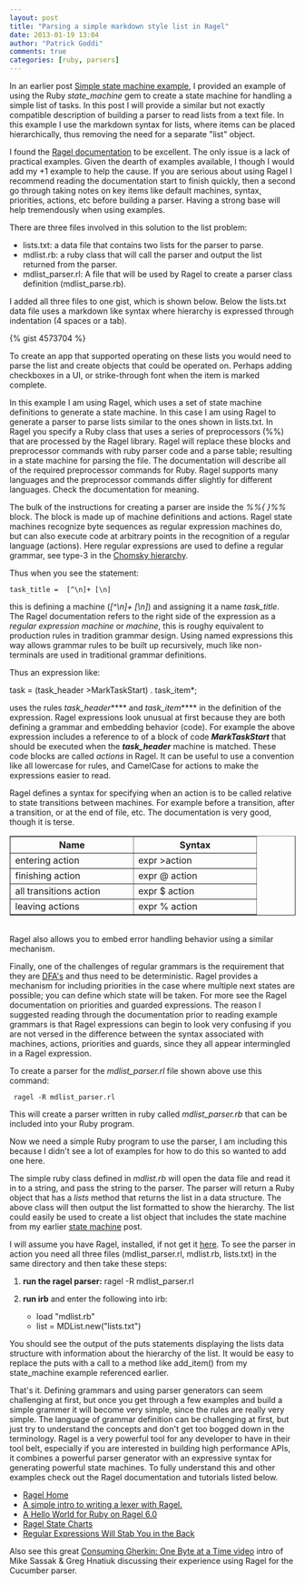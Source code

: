 ```yaml
---
layout: post
title: "Parsing a simple markdown style list in Ragel"
date: 2013-01-19 13:04
author: "Patrick Goddi"
comments: true
categories: [ruby, parsers]
---
```

In an earlier post [Simple state machine example](http://www.pragmaux.com/post/40689737812/simple-state-machine-example), I provided an example of using the Ruby _state_machine_ gem to create a state machine for handling a simple list of tasks. In this post I will provide a similar but not exactly compatible description of building a parser to read lists from a text file. In this example I use the markdown syntax for lists, where items can be placed hierarchically, thus removing the need for a separate "list" object. 

I found the [Ragel documentation](http://www.complang.org/ragel/ragel-guide-6.7.pdf) to be excellent. The only issue is a lack of practical examples. Given the dearth of examples available, I though I would add my +1 example to help the cause. If you are serious about using Ragel I recommend reading the documentation start to finish quickly, then a second go through taking notes on key items like default machines, syntax, priorities, actions, etc before building a parser. Having a strong base will help tremendously when using examples. 

There are three files involved in this solution to the list problem: 

* lists.txt: a data file that contains two lists for the parser to parse.
* mdlist.rb: a ruby class that will call the parser and output the list returned from the parser.
* mdlist_parser.rl: A file that will be used by Ragel to create a parser class definition (mdlist_parse.rb).

I added all three files to one gist, which is shown below. Below the lists.txt data file uses a markdown like syntax where hierarchy is expressed through indentation (4 spaces or a tab).

<!--more-->

{% gist 4573704 %}

To create an app that supported operating on these lists you would need to parse the list and create objects that could be operated on. Perhaps adding checkboxes in a UI, or strike-through font when the item is marked complete.

In this example I am using Ragel, which uses a set of state machine definitions to generate a state machine. In this case I am using Ragel to generate a parser to parse lists similar to the ones shown in lists.txt. In Ragel you specify a Ruby class that uses a series of preprocessors (%%) that are processed by the Ragel library.  Ragel will replace these blocks and preprocessor commands with ruby parser code and a parse table; resulting in a state machine for parsing the file.  The documentation will describe all of the required preprocessor commands for Ruby. Ragel supports many languages and the preprocessor commands differ slightly for different languages. Check the documentation for meaning.

The bulk of the instructions for creating a parser are inside the _%%{ }%%_ block. The block is made up of machine definitions and actions. Ragel state machines recognize byte sequences as regular expression machines do, but can also execute code at arbitrary points in the recognition of a regular language (actions).  Here regular expressions are used to define a regular grammar, see type-3 in the [Chomsky hierarchy](http://en.wikipedia.org/wiki/Chomsky_hierarchy).  

Thus when you see the statement:

    task_title =  [^\n]+ [\n]

this is defining a machine (_[^\n]+ [\n]_) and assigning it a name _task_title_. The Ragel documentation refers to the right side of the expression as a _regular expression machine_ or _machine_, this is roughy equivalent to production rules in tradition grammar design. Using named expressions this way allows grammar rules to be built up recursively, much like non-terminals are used in traditional grammar definitions.

Thus an expression like:

   task = (task_header &gt;MarkTaskStart) . task_item*; 

uses the rules _task_header_**** and _task_item_**** in the definition of the expression. Ragel expressions look unusual at first because they are both defining a grammar and embedding behavior (code). For example the above expression includes a reference to of a block of code **_MarkTaskStart_** that should be executed when the **_task_header_** machine is matched. These code blocks are called _actions_ in Ragel. It can be useful to use a convention like all lowercase for rules, and CamelCase for actions to make the expressions easier to read.

Ragel defines a syntax for specifying when an action is to be called relative to state transitions between machines. For example before a transition, after a transition, or at the end of file, etc. The documentation is very good, though it is terse.

<table border="1">
<col style="padding-right: 30px;" />
<col style="padding-right: 30px;" />
<col />
  <tr>
    <th>Name</th>
    <th>Syntax</th>
  </tr>
  <tr>
    <td style="width: 200px;">entering action</td>
    <td style="width: 200px;">expr &gt;action</td>
  </tr>
  <tr>
    <td style="width: 200px;">finishing action</td>
    <td style="width: 200px;">expr @ action </td>
  </tr>
    <tr>
    <td style="width: 200px;">all transitions action</td>
    <td style="width: 200px;">expr $ action</td>
  </tr>
  <tr>
    <td style="width: 200px;">leaving actions</td>
    <td style="width: 200px;">expr % action</td>
  </tr>
</table>
<br />
Ragel also allows you to embed error handling behavior using a similar mechanism.

Finally, one of the challenges of regular grammars is the requirement that they are [DFA's](http://en.wikipedia.org/wiki/Deterministic_finite_automaton) and thus need to be deterministic. Ragel provides a mechanism for including priorities in the case where multiple next states are possible; you can define which state will be taken. For more see the Ragel documentation on priorities and guarded expressions. The reason I suggested reading through the documentation prior to reading example grammars is that Ragel expressions can begin to look very confusing if you are not versed in the difference between the syntax associated with machines, actions, priorities and guards, since they all appear intermingled in a Ragel expression.

To create a parser for the _mdlist_parser.rl_ file shown above use this command:

     ragel -R mdlist_parser.rl

This will create a parser written in ruby called _mdlist_parser.rb_ that can be included into your Ruby program.  

Now we need a simple Ruby program to use the parser, I am including this because I didn't see a lot of examples for how to do this so wanted to add one here.  

The simple ruby class defined in _mdlist.rb_ will open the data file and read it in to a string, and pass the string to the parser. The parser will return a Ruby object that has a _lists_ method that returns the list in a data structure. The above class will then output the list formatted to show the hierarchy. The list could easily be used to create a list object that includes the state machine from my earlier [state machine](http://www.pragmaux.com/post/40689737812/simple-state-machine-example) post. 

I will assume you have Ragel, installed, if not get it [here](http://www.complang.org/ragel/). To see the parser in action you need all three files (mdlist_parser.rl, mdlist.rb, lists.txt) in the same directory and then take these steps:

1. **run the ragel parser:**   ragel -R mdlist_parser.rl
2. **run irb** and enter the following into irb:

     * load "mdlist.rb"
     * list = MDList.new("lists.txt")

You should see the output of the puts statements displaying the lists data structure with information about the hierarchy of the list. It would be easy to replace the puts with a call to a method like add_item() from my state_machine example referenced earlier. 

That's it. Defining grammars and using parser generators can seem challenging at first, but once you get through a few examples and build a simple grammer it will become very simple, since the rules are really very simple. The language of grammar definition can be challenging at first,  but just try to understand the concepts and don't get too bogged down in the terminology. Ragel is a very powerful tool for any developer to have in their tool belt, especially if you are interested in building high performance APIs, it combines a powerful parser generator with an expressive syntax for generating powerful state machines. To fully understand this and other examples check out the Ragel documentation and tutorials listed below.

* [Ragel Home](http://www.complang.org/ragel/)
* [A simple intro to writing a lexer with Ragel.](http://thingsaaronmade.com/blog/a-simple-intro-to-writing-a-lexer-with-ragel.html)
* [A Hello World for Ruby on Ragel 6.0](http://www.devchix.com/2008/01/13/a-hello-world-for-ruby-on-ragel-60/)
* [Ragel State Charts](http://www.zedshaw.com/essays/ragel_state_charts.html)
* [Regular Expressions Will Stab You in the Back](http://tech.blog.cueup.com/regular-expressions-will-stab-you-in-the-back)

Also see this great [ Consuming Gherkin: One Byte at a Time video](http://www.confreaks.com/videos/491-rubyconf2010-consuming-gherkin-one-byte-at-a-time) intro of Mike Sassak &amp; Greg Hnatiuk discussing their experience using Ragel for the Cucumber parser. 